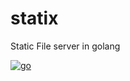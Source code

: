 # statix

Static File server in golang

[![go](https://github.com/shikharvashistha/statix/actions/workflows/go.yml/badge.svg?branch=main&event=status)](https://github.com/shikharvashistha/statix/actions/workflows/go.yml)
